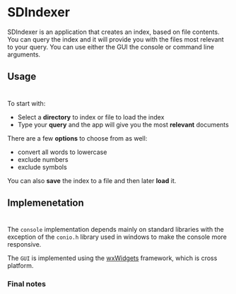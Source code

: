 # SDIndexer

SDIndexer is an application that creates an index, based on file contents.
You can query the index and it will provide you with the files most relevant to your query. 
You can use either the GUI the console or command line arguments. 


## Usage
#
To start with:

* Select a **directory** to index or file to load the index
* Type your **query** and the app will give you the most **relevant** documents



 There are a few **options** to choose from as well:

 * convert all words to lowercase
 * exclude numbers
 * exclude symbols

 You can also **save** the index to a file and then later **load** it.


## Implemenetation
#

The `console` implementation depends mainly on standard libraries with the exception of the `conio.h` library used in windows to make the console more responsive.

The `GUI` is implemented using the [wxWidgets](https://github.com/wxWidgets/wxWidgets)
framework, which is cross platform.


### Final notes
#


